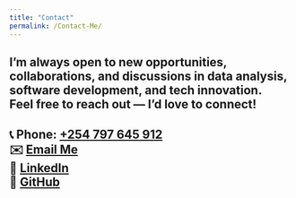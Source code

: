 ```yaml
---
title: "Contact"
permalink: /Contact-Me/
---
```

I’m always open to new opportunities, collaborations, and discussions in **data analysis**, **software development**, and **tech innovation**.  
Feel free to reach out — I’d love to connect!  
---  
📞 **Phone:** [+254 797 645 912](tel:+254797645912)  
✉️ [Email Me](mailto:vkiokomutuku@gmail.com)  
💼 [LinkedIn](https://linkedin.com/in/victormutuku)  
🐙 [GitHub](https://github.com/Victor-Mutuku)
---
